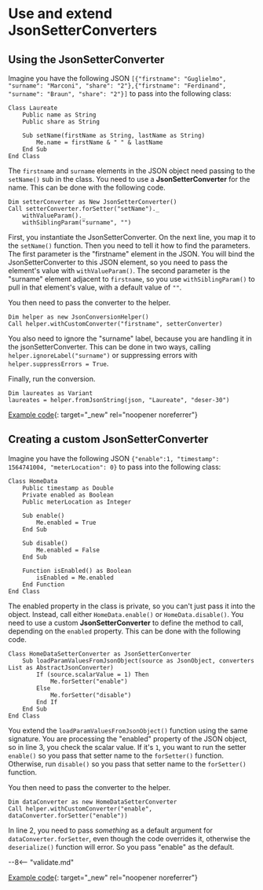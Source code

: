 # Use and extend JsonSetterConverters

## Using the JsonSetterConverter

Imagine you have the following JSON `[{"firstname": "Guglielmo", "surname": "Marconi", "share": "2"},{"firstname": "Ferdinand", "surname": "Braun", "share": "2"}]` to pass into the following class:

``` vbscript
Class Laureate
    Public name as String
    Public share as String

    Sub setName(firstName as String, lastName as String)
        Me.name = firstName & " " & lastName
    End Sub
End Class
```

The `firstname` and `surname` elements in the JSON object need passing to the `setName()` sub in the class. You need to use a **JsonSetterConverter** for the name. This can be done with the following code.

``` vbscript
Dim setterConverter as New JsonSetterConverter()
Call setterConverter.forSetter("setName")._
    withValueParam()._
    withSiblingParam("surname", "")
```

First, you instantiate the JsonSetterConverter. On the next line, you map it to the `setName()` function. Then you need to tell it how to find the parameters. The first parameter is the "firstname" element in the JSON. You will bind the JsonSetterConverter to this JSON element, so you need to pass the element's value with `withValueParam()`. The second parameter is the "surname" element adjacent to `firstname`, so you use `withSiblingParam()` to pull in that element's value, with a default value of `""`.

You then need to pass the converter to the helper.

``` vbscript
Dim helper as new JsonConversionHelper()
Call helper.withCustomConverter("firstname", setterConverter)
```

You also need to ignore the "surname" label, because you are handling it in the jsonSetterConverter. This can be done in two ways, calling `helper.ignoreLabel("surname")` or suppressing errors with `helper.suppressErrors = True`.

Finally, run the conversion.

``` vbscript
Dim laureates as Variant
laureates = helper.fromJsonString(json, "Laureate", "deser-30")
```

[Example code](../../assets/example_code/deser-30.txt){: target="_new" rel="noopener noreferrer"}

## Creating a custom JsonSetterConverter

Imagine you have the following JSON `{"enable":1, "timestamp": 1564741004, "meterLocation": 0}` to pass into the following class:

``` vbscript
Class HomeData
    Public timestamp as Double
    Private enabled as Boolean
    Public meterLocation as Integer

    Sub enable()
        Me.enabled = True
    End Sub

    Sub disable()
        Me.enabled = False
    End Sub

    Function isEnabled() as Boolean
        isEnabled = Me.enabled
    End Function
End Class
```

The enabled property in the class is private, so you can't just pass it into the object. Instead, call either `HomeData.enable()` or `HomeData.disable()`. You need to use a custom **JsonSetterConverter** to define the method to call, depending on the `enabled` property. This can be done with the following code.

``` vbscript
Class HomeDataSetterConverter as JsonSetterConverter
    Sub loadParamValuesFromJsonObject(source as JsonObject, converters List as AbstractJsonConverter)
        If (source.scalarValue = 1) Then
            Me.forSetter("enable")
        Else
            Me.forSetter("disable")
        End If
    End Sub
End Class
```

You extend the `loadParamValuesFromJsonObject()` function using the same signature. You are processing the "enabled" property of the JSON object, so in line 3, you check the scalar value. If it's `1`, you want to run the setter `enable()` so you pass that setter name to the `forSetter()` function. Otherwise, run `disable()` so you pass that setter name to the `forSetter()` function.

You then need to pass the converter to the helper.

``` vbscript
Dim dataConverter as new HomeDataSetterConverter
Call helper.withCustomConverter("enable", dataConverter.forSetter("enable"))
```

In line 2, you need to pass _something_ as a default argument for `dataConverter.forSetter`, even though the code overrides it, otherwise the `deserialize()` function will error. So you pass "enable" as the default.

--8<-- "validate.md"

[Example code](../../assets/example_code/deser-40.txt){: target="_new" rel="noopener noreferrer"}